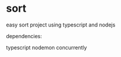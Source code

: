 # sort
easy sort project using typescript and nodejs

dependencies:

typescript
nodemon
concurrently
